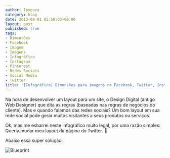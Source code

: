 ```yaml
---
author: lpsouza
category: blog
date: 2013-08-01 02:50:03+00:00
layout: post
published: true
tags:
- Dimensões
- Facebook
- Imagem
- Imagens
- Infográfico
- Instagram
- Pinterest
- Redes Sociais
- Social Media
- Twitter
title: '[Infográfico] Dimensões para imagens no Facebook, Twitter, Instagram, Pinterest'
---
```


Na hora de desenvolver um layout para um site, o Design Digital (antigo Web Designer) que dita as regras (baseadas nas regras de negócios do cliente). Mas e quando falamos das redes sociais? Um bom layout em sua rede social pode gerar muitos visitantes a seus produtos ou serviços.

Ok, mas me esbarrei neste infográfico muito legal, por uma razão simples: Queria mudar meu layout da página do Twitter. 🙂

Abaixo essa super solução:

![Blueprint](https://luizsouza.com.br/wp-content/uploads/2013/08/social-media-design-blueprint.png)